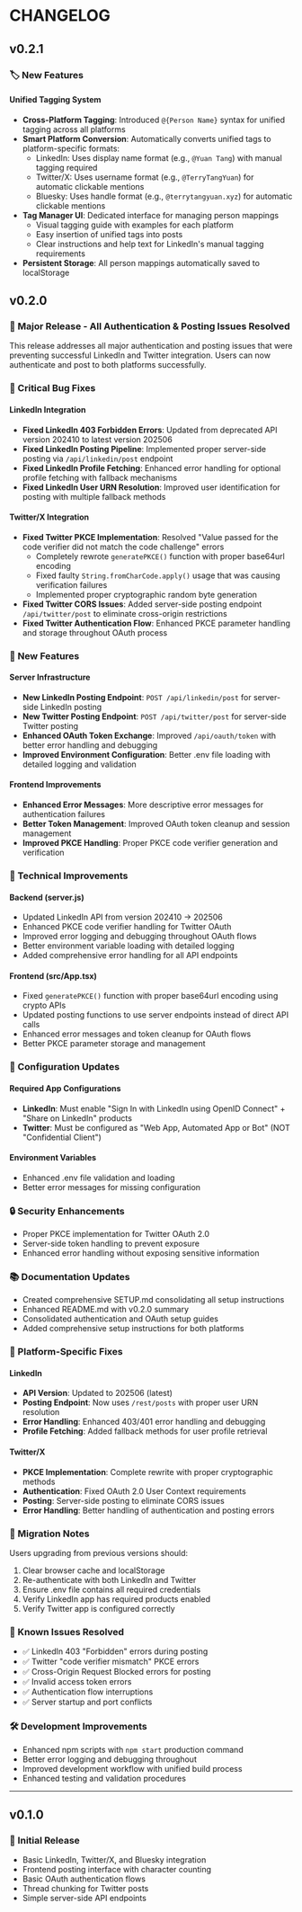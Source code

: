 # CHANGELOG

## v0.2.1

### 🏷️ New Features

#### Unified Tagging System
- **Cross-Platform Tagging**: Introduced `@{Person Name}` syntax for unified tagging across all platforms
- **Smart Platform Conversion**: Automatically converts unified tags to platform-specific formats:
  - LinkedIn: Uses display name format (e.g., `@Yuan Tang`) with manual tagging required
  - Twitter/X: Uses username format (e.g., `@TerryTangYuan`) for automatic clickable mentions
  - Bluesky: Uses handle format (e.g., `@terrytangyuan.xyz`) for automatic clickable mentions
- **Tag Manager UI**: Dedicated interface for managing person mappings
  - Visual tagging guide with examples for each platform
  - Easy insertion of unified tags into posts
  - Clear instructions and help text for LinkedIn's manual tagging requirements
- **Persistent Storage**: All person mappings automatically saved to localStorage


## v0.2.0

### 🎉 Major Release - All Authentication & Posting Issues Resolved

This release addresses all major authentication and posting issues that were preventing successful LinkedIn and Twitter integration. Users can now authenticate and post to both platforms successfully.

### 🐛 Critical Bug Fixes

#### LinkedIn Integration
- **Fixed LinkedIn 403 Forbidden Errors**: Updated from deprecated API version 202410 to latest version 202506
- **Fixed LinkedIn Posting Pipeline**: Implemented proper server-side posting via `/api/linkedin/post` endpoint
- **Fixed LinkedIn Profile Fetching**: Enhanced error handling for optional profile fetching with fallback mechanisms
- **Fixed LinkedIn User URN Resolution**: Improved user identification for posting with multiple fallback methods

#### Twitter/X Integration  
- **Fixed Twitter PKCE Implementation**: Resolved "Value passed for the code verifier did not match the code challenge" errors
  - Completely rewrote `generatePKCE()` function with proper base64url encoding
  - Fixed faulty `String.fromCharCode.apply()` usage that was causing verification failures
  - Implemented proper cryptographic random byte generation
- **Fixed Twitter CORS Issues**: Added server-side posting endpoint `/api/twitter/post` to eliminate cross-origin restrictions
- **Fixed Twitter Authentication Flow**: Enhanced PKCE parameter handling and storage throughout OAuth process

### 🚀 New Features

#### Server Infrastructure
- **New LinkedIn Posting Endpoint**: `POST /api/linkedin/post` for server-side LinkedIn posting
- **New Twitter Posting Endpoint**: `POST /api/twitter/post` for server-side Twitter posting  
- **Enhanced OAuth Token Exchange**: Improved `/api/oauth/token` with better error handling and debugging
- **Improved Environment Configuration**: Better .env file loading with detailed logging and validation

#### Frontend Improvements
- **Enhanced Error Messages**: More descriptive error messages for authentication failures
- **Better Token Management**: Improved OAuth token cleanup and session management
- **Improved PKCE Handling**: Proper PKCE code verifier generation and verification

### 🔧 Technical Improvements

#### Backend (server.js)
- Updated LinkedIn API from version 202410 → 202506
- Enhanced PKCE code verifier handling for Twitter OAuth
- Improved error logging and debugging throughout OAuth flows
- Better environment variable loading with detailed logging
- Added comprehensive error handling for all API endpoints

#### Frontend (src/App.tsx)
- Fixed `generatePKCE()` function with proper base64url encoding using crypto APIs
- Updated posting functions to use server endpoints instead of direct API calls
- Enhanced error messages and token cleanup for OAuth flows
- Better PKCE parameter storage and management

### 📝 Configuration Updates

#### Required App Configurations
- **LinkedIn**: Must enable "Sign In with LinkedIn using OpenID Connect" + "Share on LinkedIn" products
- **Twitter**: Must be configured as "Web App, Automated App or Bot" (NOT "Confidential Client")

#### Environment Variables
- Enhanced .env file validation and loading
- Better error messages for missing configuration

### 🔒 Security Enhancements
- Proper PKCE implementation for Twitter OAuth 2.0
- Server-side token handling to prevent exposure
- Enhanced error handling without exposing sensitive information

### 📚 Documentation Updates
- Created comprehensive SETUP.md consolidating all setup instructions
- Enhanced README.md with v0.2.0 summary
- Consolidated authentication and OAuth setup guides
- Added comprehensive setup instructions for both platforms

### 🎯 Platform-Specific Fixes

#### LinkedIn
- **API Version**: Updated to 202506 (latest)
- **Posting Endpoint**: Now uses `/rest/posts` with proper user URN resolution
- **Error Handling**: Enhanced 403/401 error handling and debugging
- **Profile Fetching**: Added fallback methods for user profile retrieval

#### Twitter/X
- **PKCE Implementation**: Complete rewrite with proper cryptographic methods
- **Authentication**: Fixed OAuth 2.0 User Context requirements
- **Posting**: Server-side posting to eliminate CORS issues
- **Error Handling**: Better handling of authentication and posting errors

### 🔄 Migration Notes

Users upgrading from previous versions should:
1. Clear browser cache and localStorage
2. Re-authenticate with both LinkedIn and Twitter
3. Ensure .env file contains all required credentials
4. Verify LinkedIn app has required products enabled
5. Verify Twitter app is configured correctly

### 🐛 Known Issues Resolved

- ✅ LinkedIn 403 "Forbidden" errors during posting
- ✅ Twitter "code verifier mismatch" PKCE errors  
- ✅ Cross-Origin Request Blocked errors for posting
- ✅ Invalid access token errors
- ✅ Authentication flow interruptions
- ✅ Server startup and port conflicts

### 🛠️ Development Improvements

- Enhanced npm scripts with `npm start` production command
- Better error logging and debugging throughout
- Improved development workflow with unified build process
- Enhanced testing and validation procedures

---

## v0.1.0

### 🎉 Initial Release

- Basic LinkedIn, Twitter/X, and Bluesky integration
- Frontend posting interface with character counting
- Basic OAuth authentication flows
- Thread chunking for Twitter posts
- Simple server-side API endpoints 
